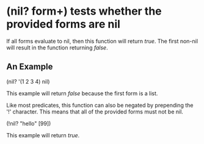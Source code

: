 # (nil? form+) tests whether the provided forms are nil
If all forms evaluate to nil, then this function will return _true_. The first non-nil will result in the function returning _false_.

## An Example

  (nil? '(1 2 3 4) nil)

This example will return _false_ because the first form is a list.

Like most predicates, this function can also be negated by prepending the '!' character. This means that all of the provided forms must not be nil.

  (!nil? "hello" [99])

This example will return _true_.
